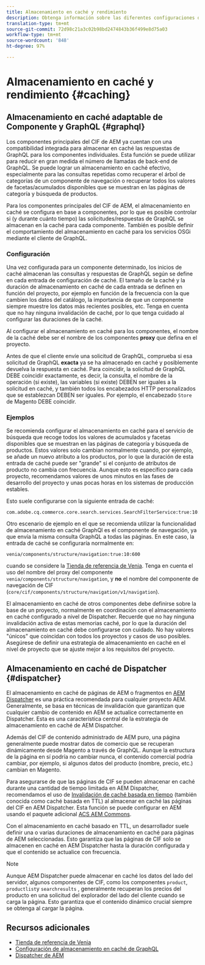 ```yaml
---
title: Almacenamiento en caché y rendimiento
description: Obtenga información sobre las diferentes configuraciones disponibles para habilitar GraphQL y el almacenamiento en caché de contenido para optimizar el rendimiento de la implementación comercial.
translation-type: tm+mt
source-git-commit: 72d98c21a3c02b98bd2474843b36f499e8d75a03
workflow-type: tm+mt
source-wordcount: '848'
ht-degree: 97%

---
```



# Almacenamiento en caché y rendimiento {#caching}

## Almacenamiento en caché adaptable de Componente y GraphQL {#graphql}

Los componentes principales del CIF de AEM ya cuentan con una compatibilidad integrada para almacenar en caché las respuestas de GraphQL para los componentes individuales. Esta función se puede utilizar para reducir en gran medida el número de llamadas de back-end de GraphQL. Se puede lograr un almacenamiento en caché efectivo, especialmente para las consultas repetidas como recuperar el árbol de categorías de un componente de navegación o recuperar todos los valores de facetas/acumulados disponibles que se muestran en las páginas de categoría y búsqueda de productos.

Para los componentes principales del CIF de AEM, el almacenamiento en caché se configura en base a componentes, por lo que es posible controlar si (y durante cuánto tiempo) las solicitudes/respuestas de GraphQL se almacenan en la caché para cada componente. También es posible definir el comportamiento del almacenamiento en caché para los servicios OSGi mediante el cliente de GraphQL.

### Configuración

Una vez configurada para un componente determinado, los inicios de caché almacenan las consultas y respuestas de GraphQL según se define en cada entrada de configuración de caché. El tamaño de la caché y la duración de almacenamiento en caché de cada entrada se definen en función del proyecto, por ejemplo en función de la frecuencia con la que cambien los datos del catálogo, la importancia de que un componente siempre muestre los datos más recientes posibles, etc. Tenga en cuenta que no hay ninguna invalidación de caché, por lo que tenga cuidado al configurar las duraciones de la caché.

Al configurar el almacenamiento en caché para los componentes, el nombre de la caché debe ser el nombre de los componentes **proxy** que defina en el proyecto.

Antes de que el cliente envíe una solicitud de GraphQL, comprueba si esa solicitud de GraphQL **exacta** ya se ha almacenado en caché y posiblemente devuelva la respuesta en caché. Para coincidir, la solicitud de GraphQL DEBE coincidir exactamente, es decir, la consulta, el nombre de la operación (si existe), las variables (si existe) DEBEN ser iguales a la solicitud en caché, y también todos los encabezados HTTP personalizados que se establezcan DEBEN ser iguales. Por ejemplo, el encabezado `Store` de Magento DEBE coincidir.

### Ejemplos

Se recomienda configurar el almacenamiento en caché para el servicio de búsqueda que recoge todos los valores de acumulados y facetas disponibles que se muestran en las páginas de categoría y búsqueda de productos. Estos valores solo cambian normalmente cuando, por ejemplo, se añade un nuevo atributo a los productos, por lo que la duración de esta entrada de caché puede ser &quot;grande&quot; si el conjunto de atributos de producto no cambia con frecuencia. Aunque esto es específico para cada proyecto, recomendamos valores de unos minutos en las fases de desarrollo del proyecto y unas pocas horas en los sistemas de producción estables.

Esto suele configurarse con la siguiente entrada de caché:

```
com.adobe.cq.commerce.core.search.services.SearchFilterService:true:10:3600
```

Otro escenario de ejemplo en el que se recomienda utilizar la funcionalidad de almacenamiento en caché GraphQl es el componente de navegación, ya que envía la misma consulta GraphQL a todas las páginas. En este caso, la entrada de caché se configuraría normalmente en:

```
venia/components/structure/navigation:true:10:600
```

cuando se considere la [Tienda de referencia de Venia](https://github.com/adobe/aem-cif-guides-venia). Tenga en cuenta el uso del nombre del proxy del componente `venia/components/structure/navigation`, y **no** el nombre del componente de navegación de CIF (`core/cif/components/structure/navigation/v1/navigation`).

El almacenamiento en caché de otros componentes debe definirse sobre la base de un proyecto, normalmente en coordinación con el almacenamiento en caché configurado a nivel de Dispatcher. Recuerde que no hay ninguna invalidación activa de estas memorias caché, por lo que la duración del almacenamiento en caché debe configurarse con cuidado. No hay valores &quot;únicos&quot; que coincidan con todos los proyectos y casos de uso posibles. Asegúrese de definir una estrategia de almacenamiento en caché en el nivel de proyecto que se ajuste mejor a los requisitos del proyecto.

## Almacenamiento en caché de Dispatcher {#dispatcher}

El almacenamiento en caché de páginas de AEM o fragmentos en [AEM Dispatcher](https://docs.adobe.com/content/help/es-ES/experience-manager-dispatcher/using/dispatcher.html) es una práctica recomendada para cualquier proyecto AEM. Generalmente, se basa en técnicas de invalidación que garantizan que cualquier cambio de contenido en AEM se actualice correctamente en Dispatcher. Esta es una característica central de la estrategia de almacenamiento en caché de AEM Dispatcher.

Además del CIF de contenido administrado de AEM puro, una página generalmente puede mostrar datos de comercio que se recuperan dinámicamente desde Magento a través de GraphQL. Aunque la estructura de la página en sí podría no cambiar nunca, el contenido comercial podría cambiar, por ejemplo, si algunos datos del producto (nombre, precio, etc.) cambian en Magento.

Para asegurarse de que las páginas de CIF se pueden almacenar en caché durante una cantidad de tiempo limitada en AEM Dispatcher, recomendamos el uso de [Invalidación de caché basada en tiempo](https://docs.adobe.com/content/help/es-ES/experience-manager-dispatcher/using/configuring/dispatcher-configuration.html#configuring-time-based-cache-invalidation-enablettl) (también conocida como caché basada en TTL) al almacenar en caché las páginas del CIF en AEM Dispatcher. Esta función se puede configurar en AEM usando el paquete adicional [ACS AEM Commons](https://adobe-consulting-services.github.io/acs-aem-commons/).

Con el almacenamiento en caché basado en TTL, un desarrollador suele definir una o varias duraciones de almacenamiento en caché para páginas de AEM seleccionadas. Esto garantiza que las páginas de CIF solo se almacenen en caché en AEM Dispatcher hasta la duración configurada y que el contenido se actualice con frecuencia.

>[!NOTE]
>
>Aunque AEM Dispatcher puede almacenar en caché los datos del lado del servidor, algunos componentes de CIF, como los componentes `product`, `productlist`y `searchresults` , generalmente recuperan los precios del producto en una solicitud del explorador del lado del cliente cuando se carga la página. Esto garantiza que el contenido dinámico crucial siempre se obtenga al cargar la página.

## Recursos adicionales

- [Tienda de referencia de Venia](https://github.com/adobe/aem-cif-guides-venia)
- [Configuración de almacenamiento en caché de GraphQL](https://github.com/adobe/commerce-cif-graphql-client#caching)
- [Dispatcher de AEM](https://docs.adobe.com/content/help/es-ES/experience-manager-dispatcher/using/dispatcher.html)